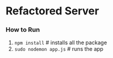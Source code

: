 # Refactored Server### How to Run1. `npm install` # installs all the package2. `sudo nodemon app.js` # runs the app